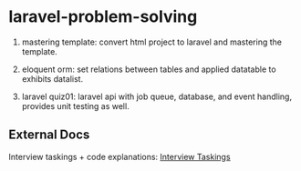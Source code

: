 # laravel-problem-solving

1. mastering template: convert html project to laravel and mastering the template. 

2. eloquent orm: set relations between tables and applied datatable to exhibits datalist.

3. laravel quiz01: laravel api with job queue, database, and event handling, provides unit testing as well.


## External Docs
Interview taskings + code explanations: <a href="https://docs.google.com/document/d/1dbuPCg-wxY3I4_SGjYdHSE2ZLcdwZMP01_-8XK3rKLg/edit?tab=t.0">Interview Taskings</a>
